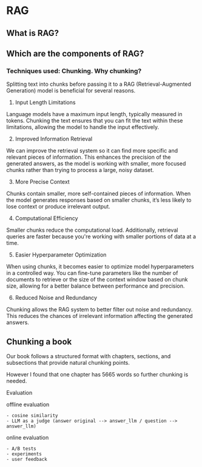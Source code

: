 # RAG 
## What is RAG?

## Which are the components of RAG?


### Techniques used: Chunking. Why chunking?

Splitting text into chunks before passing it to a RAG (Retrieval-Augmented Generation) model is beneficial for several reasons.

1. Input Length Limitations

Language models have a maximum input length, typically measured in tokens. Chunking the text ensures that you can fit the text within these limitations, allowing the model to handle the input effectively.

2. Improved Information Retrieval

We can improve the retrieval system so it can find more specific and relevant pieces of information. This enhances the precision of the generated answers, as the model is working with smaller, more focused chunks rather than trying to process a large, noisy dataset.

3. More Precise Context

Chunks contain smaller, more self-contained pieces of information. When the model generates responses based on smaller chunks, it’s less likely to lose context or produce irrelevant output.

4. Computational Efficiency

Smaller chunks reduce the computational load. Additionally, retrieval queries are faster because you're working with smaller portions of data at a time.

5. Easier Hyperparameter Optimization

When using chunks, it becomes easier to optimize model hyperparameters in a controlled way. You can fine-tune parameters like the number of documents to retrieve or the size of the context window based on chunk size, allowing for a better balance between performance and precision.

6. Reduced Noise and Redundancy

Chunking allows the RAG system to better filter out noise and redundancy. This reduces the chances of irrelevant information affecting the generated answers.

## Chunking a book 

Our book follows a structured format with chapters, sections, and subsections that provide natural chunking points. 

However I found that one chapter has 5665 words so further chunking is needed.





Evaluation

offline evaluation

    - cosine similarity
    - LLM as a judge (answer original --> answer_llm / question --> answer_llm)



online evaluation

    - A/B tests
    - experiments
    - user feedback